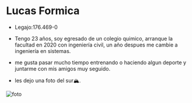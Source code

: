 # Lucas Formica

- Legajo:176.469-0

- Tengo 23 años, soy egresado de un colegio quimico, arranque la facultad en 2020 con ingeniería civil, un año despues me cambie a ingeniería en sistemas.

- me gusta pasar mucho tiempo entrenando o haciendo algun deporte
y juntarme con mis amigos muy seguido.

- les dejo una foto del sur🏔️.

![foto](https://user-images.githubusercontent.com/129813664/229692166-53317de0-ce20-4316-8095-00015ba31063.jpg)

